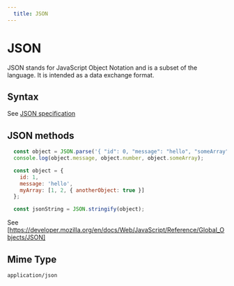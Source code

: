 ```yaml
---
  title: JSON
---
```


# JSON

JSON stands for JavaScript Object Notation and is a subset of the language.
It is intended as a data exchange format.

## Syntax

See [JSON specification](http://www.json.org/)

## JSON methods

```javascript
  const object = JSON.parse('{ "id": 0, "message": "hello", "someArray": [1, 2, 3]  }');
  console.log(object.message, object.number, object.someArray);
```

```javascript
  const object = {
    id: 1,
    message: 'hello',
    myArray: [1, 2, { anotherObject: true }]
  };

  const jsonString = JSON.stringify(object);
```

See [https://developer.mozilla.org/en/docs/Web/JavaScript/Reference/Global_Objects/JSON]

## Mime Type

`application/json`
